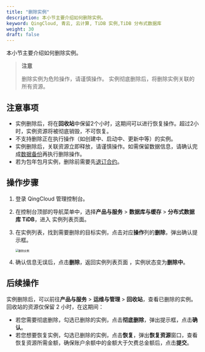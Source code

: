 ```yaml
---
title: "删除实例"
description: 本小节主要介绍如何删除实例。 
keyword: QingCloud, 青云, 云计算, TiDB 实例,TiDB 分布式数据库
weight: 30
draft: false
---
```


本小节主要介绍如何删除实例。

> **注意**
>
> 删除实例为危险操作，请谨慎操作。 实例彻底删除后，将删除实例关联的所有资源。

## 注意事项

- 实例删除后，将在**回收站**中保留2个小时，这期间可以进行恢复操作。超过2小时，实例资源将被彻底销毁，不可恢复。
- 不支持删除正在执行操作（如创建中、启动中、更新中等）的实例。
- 实例删除后，关联资源立即释放，请谨慎操作。如需保留数据信息，请确认完成[数据备份](../../backup/create_backup/)再执行删除操作。
- 若为包年包月实例，删除前需要先[退订合约](../cancel_contract/)。

## 操作步骤

1. 登录 QingCloud 管理控制台。

2. 在控制台顶部的导航菜单中，选择**产品与服务** > **数据库与缓存** > **分布式数据库 TiDB**，进入 实例列表页面。

3. 在实例列表，找到需要删除的目标实例，点击对应**操作**列的**删除**，弹出确认提示框。

   <img src="../../../_images/delete_tidb.png" alt="删除实例" style="zoom:50%;" />

4. 确认信息无误后，点击**删除**，返回实例列表页面 ，实例状态变为**删除中**。


## 后续操作

实例删除后，可以前往**产品与服务** > **运维与管理** > **回收站**，查看已删除的实例。回收站的资源仅保留 2 小时，在这期间：

- 若您需要彻底删除，勾选已删除的实例，点击**彻底删除**，弹出提示框，点击**确认**。
- 若您想要恢复实例，勾选已删除的实例，点击**恢复**，弹出**恢复资源**窗口，查看恢复资源所需金额，确保账户余额中的金额大于欠费总金额后，点击**提交**。

